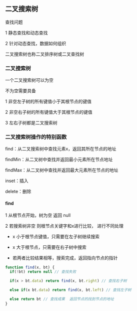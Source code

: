 ## 二叉搜索树

查找问题

1 静态查找和动态查找

2 针对动态查找，数据如何组织

二叉搜索树也称二叉排序树或二叉查找树

### 二叉搜索树

一个二叉搜索树可以为空

不为空需要具备

1 非空左子树的所有键值小于其根节点的键值

2 非空右子树的所有键值大于其根节点的键值

3 左右子树都是二叉搜索树

### 二叉搜索树操作的特别函数

find：从二叉搜索树中查找元素x，返回其所在节点的地址

findMin：从二叉树中查找并返回最小元素所在节点地址

findMax：从二叉树中查找并返回最大元素所在节点的地址

inset：插入

delete：删除

#### find

1 从根节点开始，树为空 返回 null

2 若搜索树非空 则根节点关键字和x进行比较， 进行不同处理

* x 小于根节点键值，只需要在左子树继续搜索

* x 大于根节点，只需要在右子树中搜索

*  若两者比较结果相等，搜索完成，返回指向节点的指针

```js
function find(x, bt) {
  if(!bt) return null // 查找失败

  if(x > bt.data) return find(x, bt.right) // 查找右子树

  else if(x bt.data) return find(x, bt.left) // 查找左子树

  else return bt // 查找成果  返回节点的找到节点的地址
}
```